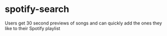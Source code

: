 # spotify-search
Users get 30 second previews of songs and can quickly add the ones they like to their Spotify playlist
